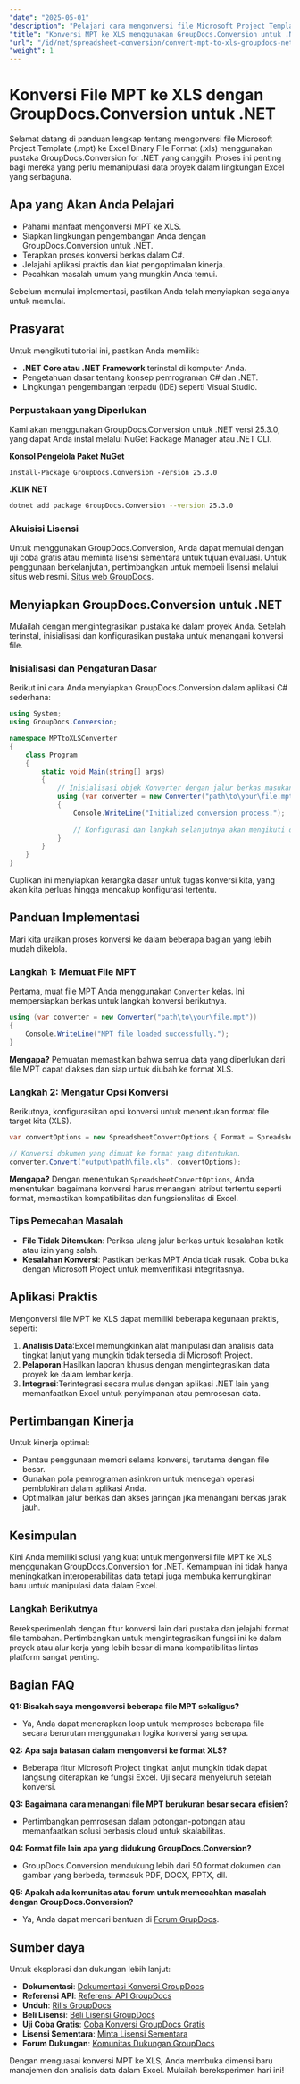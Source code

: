 ```yaml
---
"date": "2025-05-01"
"description": "Pelajari cara mengonversi file Microsoft Project Template (.mpt) ke format Excel menggunakan GroupDocs.Conversion for .NET. Panduan ini mencakup penyiapan, implementasi dalam C#, dan kiat pemecahan masalah."
"title": "Konversi MPT ke XLS menggunakan GroupDocs.Conversion untuk .NET&#58; Panduan Lengkap"
"url": "/id/net/spreadsheet-conversion/convert-mpt-to-xls-groupdocs-net/"
"weight": 1
---
```


# Konversi File MPT ke XLS dengan GroupDocs.Conversion untuk .NET

Selamat datang di panduan lengkap tentang mengonversi file Microsoft Project Template (.mpt) ke Excel Binary File Format (.xls) menggunakan pustaka GroupDocs.Conversion for .NET yang canggih. Proses ini penting bagi mereka yang perlu memanipulasi data proyek dalam lingkungan Excel yang serbaguna.

## Apa yang Akan Anda Pelajari
- Pahami manfaat mengonversi MPT ke XLS.
- Siapkan lingkungan pengembangan Anda dengan GroupDocs.Conversion untuk .NET.
- Terapkan proses konversi berkas dalam C#.
- Jelajahi aplikasi praktis dan kiat pengoptimalan kinerja.
- Pecahkan masalah umum yang mungkin Anda temui.

Sebelum memulai implementasi, pastikan Anda telah menyiapkan segalanya untuk memulai.

## Prasyarat

Untuk mengikuti tutorial ini, pastikan Anda memiliki:
- **.NET Core atau .NET Framework** terinstal di komputer Anda.
- Pengetahuan dasar tentang konsep pemrograman C# dan .NET.
- Lingkungan pengembangan terpadu (IDE) seperti Visual Studio.

### Perpustakaan yang Diperlukan
Kami akan menggunakan GroupDocs.Conversion untuk .NET versi 25.3.0, yang dapat Anda instal melalui NuGet Package Manager atau .NET CLI.

**Konsol Pengelola Paket NuGet**
```shell
Install-Package GroupDocs.Conversion -Version 25.3.0
```

**.KLIK NET**
```bash
dotnet add package GroupDocs.Conversion --version 25.3.0
```

### Akuisisi Lisensi
Untuk menggunakan GroupDocs.Conversion, Anda dapat memulai dengan uji coba gratis atau meminta lisensi sementara untuk tujuan evaluasi. Untuk penggunaan berkelanjutan, pertimbangkan untuk membeli lisensi melalui situs web resmi. [Situs web GroupDocs](https://purchase.groupdocs.com/buy).

## Menyiapkan GroupDocs.Conversion untuk .NET

Mulailah dengan mengintegrasikan pustaka ke dalam proyek Anda. Setelah terinstal, inisialisasi dan konfigurasikan pustaka untuk menangani konversi file.

### Inisialisasi dan Pengaturan Dasar

Berikut ini cara Anda menyiapkan GroupDocs.Conversion dalam aplikasi C# sederhana:

```csharp
using System;
using GroupDocs.Conversion;

namespace MPTtoXLSConverter
{
    class Program
    {
        static void Main(string[] args)
        {
            // Inisialisasi objek Konverter dengan jalur berkas masukan.
            using (var converter = new Converter("path\to\your\file.mpt"))
            {
                Console.WriteLine("Initialized conversion process.");
                
                // Konfigurasi dan langkah selanjutnya akan mengikuti di sini...
            }
        }
    }
}
```

Cuplikan ini menyiapkan kerangka dasar untuk tugas konversi kita, yang akan kita perluas hingga mencakup konfigurasi tertentu.

## Panduan Implementasi

Mari kita uraikan proses konversi ke dalam beberapa bagian yang lebih mudah dikelola.

### Langkah 1: Memuat File MPT

Pertama, muat file MPT Anda menggunakan `Converter` kelas. Ini mempersiapkan berkas untuk langkah konversi berikutnya.

```csharp
using (var converter = new Converter("path\to\your\file.mpt"))
{
    Console.WriteLine("MPT file loaded successfully.");
}
```

**Mengapa?**
Pemuatan memastikan bahwa semua data yang diperlukan dari file MPT dapat diakses dan siap untuk diubah ke format XLS.

### Langkah 2: Mengatur Opsi Konversi

Berikutnya, konfigurasikan opsi konversi untuk menentukan format file target kita (XLS).

```csharp
var convertOptions = new SpreadsheetConvertOptions { Format = SpreadsheetFileType.Xls };

// Konversi dokumen yang dimuat ke format yang ditentukan.
converter.Convert("output\path\file.xls", convertOptions);
```

**Mengapa?**
Dengan menentukan `SpreadsheetConvertOptions`, Anda menentukan bagaimana konversi harus menangani atribut tertentu seperti format, memastikan kompatibilitas dan fungsionalitas di Excel.

### Tips Pemecahan Masalah
- **File Tidak Ditemukan**: Periksa ulang jalur berkas untuk kesalahan ketik atau izin yang salah.
- **Kesalahan Konversi**: Pastikan berkas MPT Anda tidak rusak. Coba buka dengan Microsoft Project untuk memverifikasi integritasnya.

## Aplikasi Praktis

Mengonversi file MPT ke XLS dapat memiliki beberapa kegunaan praktis, seperti:
1. **Analisis Data**:Excel memungkinkan alat manipulasi dan analisis data tingkat lanjut yang mungkin tidak tersedia di Microsoft Project.
2. **Pelaporan**:Hasilkan laporan khusus dengan mengintegrasikan data proyek ke dalam lembar kerja.
3. **Integrasi**:Terintegrasi secara mulus dengan aplikasi .NET lain yang memanfaatkan Excel untuk penyimpanan atau pemrosesan data.

## Pertimbangan Kinerja

Untuk kinerja optimal:
- Pantau penggunaan memori selama konversi, terutama dengan file besar.
- Gunakan pola pemrograman asinkron untuk mencegah operasi pemblokiran dalam aplikasi Anda.
- Optimalkan jalur berkas dan akses jaringan jika menangani berkas jarak jauh.

## Kesimpulan

Kini Anda memiliki solusi yang kuat untuk mengonversi file MPT ke XLS menggunakan GroupDocs.Conversion for .NET. Kemampuan ini tidak hanya meningkatkan interoperabilitas data tetapi juga membuka kemungkinan baru untuk manipulasi data dalam Excel.

### Langkah Berikutnya

Bereksperimenlah dengan fitur konversi lain dari pustaka dan jelajahi format file tambahan. Pertimbangkan untuk mengintegrasikan fungsi ini ke dalam proyek atau alur kerja yang lebih besar di mana kompatibilitas lintas platform sangat penting.

## Bagian FAQ

**Q1: Bisakah saya mengonversi beberapa file MPT sekaligus?**
- Ya, Anda dapat menerapkan loop untuk memproses beberapa file secara berurutan menggunakan logika konversi yang serupa.

**Q2: Apa saja batasan dalam mengonversi ke format XLS?**
- Beberapa fitur Microsoft Project tingkat lanjut mungkin tidak dapat langsung diterapkan ke fungsi Excel. Uji secara menyeluruh setelah konversi.

**Q3: Bagaimana cara menangani file MPT berukuran besar secara efisien?**
- Pertimbangkan pemrosesan dalam potongan-potongan atau memanfaatkan solusi berbasis cloud untuk skalabilitas.

**Q4: Format file lain apa yang didukung GroupDocs.Conversion?**
- GroupDocs.Conversion mendukung lebih dari 50 format dokumen dan gambar yang berbeda, termasuk PDF, DOCX, PPTX, dll.

**Q5: Apakah ada komunitas atau forum untuk memecahkan masalah dengan GroupDocs.Conversion?**
- Ya, Anda dapat mencari bantuan di [Forum GrupDocs](https://forum.groupdocs.com/c/conversion/10).

## Sumber daya

Untuk eksplorasi dan dukungan lebih lanjut:
- **Dokumentasi**: [Dokumentasi Konversi GroupDocs](https://docs.groupdocs.com/conversion/net/)
- **Referensi API**: [Referensi API GroupDocs](https://reference.groupdocs.com/conversion/net/)
- **Unduh**: [Rilis GroupDocs](https://releases.groupdocs.com/conversion/net/)
- **Beli Lisensi**: [Beli Lisensi GroupDocs](https://purchase.groupdocs.com/buy)
- **Uji Coba Gratis**: [Coba Konversi GroupDocs Gratis](https://releases.groupdocs.com/conversion/net/)
- **Lisensi Sementara**: [Minta Lisensi Sementara](https://purchase.groupdocs.com/temporary-license/)
- **Forum Dukungan**: [Komunitas Dukungan GroupDocs](https://forum.groupdocs.com/c/conversion/10)

Dengan menguasai konversi MPT ke XLS, Anda membuka dimensi baru manajemen dan analisis data dalam Excel. Mulailah bereksperimen hari ini!